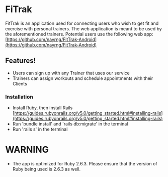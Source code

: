 ﻿# FiTrak

FitTrak is an application used for connecting users who wish to get fit and exercise with personal trainers. The web application is meant to be used by the aforementioned trainers. Potential users use the following web app:
[https://github.com/nayrng/FitTrak-Android](https://github.com/nayrng/FitTrak-Android)

## Features!

-   Users can sign up with any Trainer that uses our service
-   Trainers can assign workouts and schedule appointments with their Clients

### Installation

- Install Ruby, then install Rails [https://guides.rubyonrails.org/v5.0/getting_started.html#installing-rails](https://guides.rubyonrails.org/v5.0/getting_started.html#installing-rails)
- Run 'bundle install' and 'rails db:migrate' in the terminal
- Run 'rails s' in the terminal

# WARNING
- The app is optimized for Ruby 2.6.3. Please ensure that the version of Ruby being used is 2.6.3 as well.

